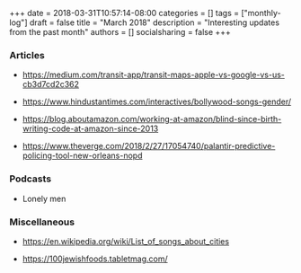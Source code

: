 +++
date = 2018-03-31T10:57:14-08:00
categories = []
tags = ["monthly-log"]
draft = false
title = "March 2018"
description = "Interesting updates from the past month"
authors = []
socialsharing = false
+++

### Articles

- https://medium.com/transit-app/transit-maps-apple-vs-google-vs-us-cb3d7cd2c362

- https://www.hindustantimes.com/interactives/bollywood-songs-gender/

- https://blog.aboutamazon.com/working-at-amazon/blind-since-birth-writing-code-at-amazon-since-2013

- https://www.theverge.com/2018/2/27/17054740/palantir-predictive-policing-tool-new-orleans-nopd

### Podcasts

- Lonely men

### Miscellaneous

- https://en.wikipedia.org/wiki/List_of_songs_about_cities

- https://100jewishfoods.tabletmag.com/